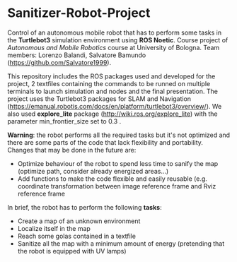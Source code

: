 # Sanitizer-Robot-Project
Control of an autonomous mobile robot that has to perform some tasks in the **Turtlebot3** simulation environment using **ROS Noetic**. Course project of *Autonomous and Mobile Robotics* course at University of Bologna. Team members: Lorenzo Balandi, Salvatore Bamundo (https://github.com/Salvatore1999).

This repository includes the ROS packages used and developed for the project, 2 textfiles containing the commands to be runned on multiple terminals to launch simulation and nodes and the final presentation. The project uses the Turtlebot3 packages for SLAM and Navigation (https://emanual.robotis.com/docs/en/platform/turtlebot3/overview/). We also used **explore_lite** package (http://wiki.ros.org/explore_lite) with the parameter min_frontier_size set to 0.3 .

**Warning**: the robot performs all the required tasks but it's not optimized and there are some parts of the code that lack flexibility and portability. Changes that may be done in the future are:
* Optimize behaviour of the robot to spend less time to sanify the map (optimize path, consider already energized areas...)
* Add functions to make the code flexible and easily reusable (e.g. coordinate transformation between image reference frame and Rviz reference frame

In brief, the robot has to perform the following **tasks**:
* Create a map of an unknown environment
* Localize itself in the map
* Reach some golas contained in a textfile
* Sanitize all the map with a minimum amount of energy (pretending that the robot is equipped with UV lamps)

